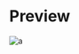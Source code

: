 # Preview 
![a](https://github.com/Eazvy/UILibs/blob/main/Librarys/Peacock/Screenshot%202023-02-20%20125814.png?raw=true)
